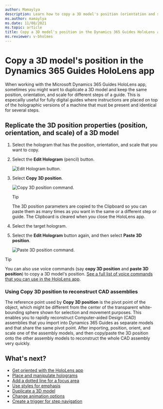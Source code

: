 ```yaml
---
author: Mamaylya
description: Learn how to copy a 3D model's position (orientation and scale) in the Dynamics 365 Guides HoloLens app
ms.author: mamaylya
ms.date: 11/08/2021
ms.topic: article
title: Copy a 3D model's position in the Dynamics 365 Guides HoloLens app
ms.reviewer: v-bholmes
---
```


# Copy a 3D model's position in the Dynamics 365 Guides HoloLens app

When working with the Microsoft Dynamics 365 Guides HoloLens app, sometimes you might want to duplicate a 3D model and keep the same position, orientation, and scale for 
different steps of a guide. This is especailly useful for fully digital guides where instructions are placed on top of the holographic versions of a machine that must be 
present and identical for several steps.

## Replicate the 3D position properties (position, orientation, and scale) of a 3D model

1. Select the hologram that has the position, orientation, and scale that you want to copy.

2. Select the **Edit Hologram** (pencil) button.

    ![Edit Hologram button.](media/edit-hologram.png "Edit Hologram button")
 
3. Select **Copy 3D position**. 
 
    ![Copy 3D position command.](media/copy-3D-position.PNG "Copy 3D position command")

    > [!TIP]
    > The 3D position parameters are copied to the Clipboard so you can paste them as many times as you want in the same or a different step or guide. The Clipboard is cleared when you close the HoloLens app.

4. Select the target hologram.

5. Select the **Edit Hologram** button again, and then select **Paste 3D position**.

    ![Paste 3D position command.](media/paste-3D-position.PNG "Paste 3D position command")
 
> [!TIP]
> You can also use voice commands (say **copy 3D position** and **paste 3D position**) to copy a 3D model's position. [See a full list of voice commands that you can use in the HoloLens app](voice-commands.md).

### Using Copy 3D position to reconstruct CAD assemblies

The reference point used by **Copy 3D position** is the pivot point of the object, which might be different from the center of the transparent white-bounding sphere shown for selection and movement purposes. This enables you to rapidly reconstruct Computer-aided Design (CAD) assemblies that you import into Dynamics 365 Guides as separate models and that share the same pivot point. After importing, position, orient, and scale one of the assembly models, and then copy/paste the 3D position onto the other assembly models to reconstruct the whole CAD assembly very quickly. 

## What's next?

- [Get oriented with the HoloLens app](hololens-app-orientation.md)
- [Place and manipulate holograms](hololens-app-place-holograms.md)
- [Add a dotted line for a focus area](hololens-app-dotted-line.md)
- [Use styles for emphasis](hololens-app-styles.md)
- [Duplicate a 3D model](hololens-app-duplicate-model.md)
- [Change animation options](hololens-app-animations.md)
- [Create a trigger for step navigation](hololens-app-trigger.md)
